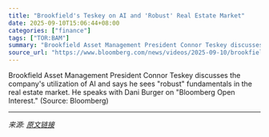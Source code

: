 ```yaml
---
title: "Brookfield's Teskey on AI and 'Robust' Real Estate Market"
date: 2025-09-10T15:06:44+08:00
categories: ["finance"]
tags: ["TOR:BAM"]
summary: "Brookfield Asset Management President Connor Teskey discusses the company's utilization of AI and says he sees \"robust\" fundamentals in the real estate market. He speaks with Dani Burger on \"Bloomberg"
source_url: "https://www.bloomberg.com/news/videos/2025-09-10/brookfield-s-teskey-on-ai-robust-real-estate-market-video"
---
```


Brookfield Asset Management President Connor Teskey discusses the company's utilization of AI and says he sees "robust" fundamentals in the real estate market. He speaks with Dani Burger on "Bloomberg Open Interest." (Source: Bloomberg)

---

*来源: [原文链接](https://www.bloomberg.com/news/videos/2025-09-10/brookfield-s-teskey-on-ai-robust-real-estate-market-video)*
